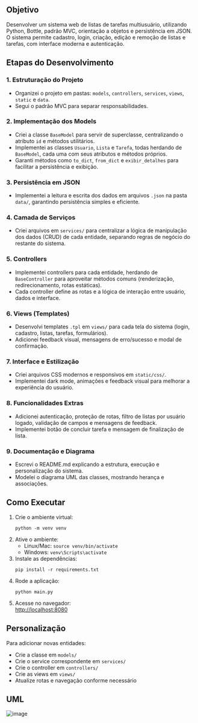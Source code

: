 ## Objetivo

Desenvolver um sistema web de listas de tarefas multiusuário, utilizando Python, Bottle, padrão MVC, orientação a objetos e persistência em JSON. O sistema permite cadastro, login, criação, edição e remoção de listas e tarefas, com interface moderna e autenticação.

## Etapas do Desenvolvimento

### 1. Estruturação do Projeto

- Organizei o projeto em pastas: `models`, `controllers`, `services`, `views`, `static` e `data`.
- Segui o padrão MVC para separar responsabilidades.

### 2. Implementação dos Models

- Criei a classe `BaseModel` para servir de superclasse, centralizando o atributo `id` e métodos utilitários.
- Implementei as classes `Usuario`, `Lista` e `Tarefa`, todas herdando de `BaseModel`, cada uma com seus atributos e métodos próprios.
- Garanti métodos como `to_dict`, `from_dict` e `exibir_detalhes` para facilitar a persistência e exibição.

### 3. Persistência em JSON

- Implementei a leitura e escrita dos dados em arquivos `.json` na pasta `data/`, garantindo persistência simples e eficiente.

### 4. Camada de Serviços

- Criei arquivos em `services/` para centralizar a lógica de manipulação dos dados (CRUD) de cada entidade, separando regras de negócio do restante do sistema.

### 5. Controllers

- Implementei controllers para cada entidade, herdando de `BaseController` para aproveitar métodos comuns (renderização, redirecionamento, rotas estáticas).
- Cada controller define as rotas e a lógica de interação entre usuário, dados e interface.

### 6. Views (Templates)

- Desenvolvi templates `.tpl` em `views/` para cada tela do sistema (login, cadastro, listas, tarefas, formulários).
- Adicionei feedback visual, mensagens de erro/sucesso e modal de confirmação.

### 7. Interface e Estilização

- Criei arquivos CSS modernos e responsivos em `static/css/`.
- Implementei dark mode, animações e feedback visual para melhorar a experiência do usuário.

### 8. Funcionalidades Extras

- Adicionei autenticação, proteção de rotas, filtro de listas por usuário logado, validação de campos e mensagens de feedback.
- Implementei botão de concluir tarefa e mensagem de finalização de lista.

### 9. Documentação e Diagrama

- Escrevi o README.md explicando a estrutura, execução e personalização do sistema.
- Modelei o diagrama UML das classes, mostrando herança e associações.

## Como Executar

1. Crie o ambiente virtual:
   ```
   python -m venv venv
   ```
2. Ative o ambiente:
   - Linux/Mac: `source venv/bin/activate`
   - Windows: `venv\Scripts\activate`
3. Instale as dependências:
   ```
   pip install -r requirements.txt
   ```
4. Rode a aplicação:
   ```
   python main.py
   ```
5. Acesse no navegador:  
   [http://localhost:8080](http://localhost:8080)

## Personalização

Para adicionar novas entidades:
- Crie a classe em `models/`
- Crie o service correspondente em `services/`
- Crie o controller em `controllers/`
- Crie as views em `views/`
- Atualize rotas e navegação conforme necessário


## UML 


![image](https://github.com/user-attachments/assets/74ce7a65-5223-4b17-ae79-c4cf3d8c2e15)
